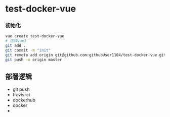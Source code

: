 # test-docker-vue

### 初始化
```sh
vue create test-docker-vue
# 选择vue3
git add .
git commit -m "init"
git remote add origin git@github.com:githubUser1104/test-docker-vue.git
git push -u origin master
```

## 部署逻辑
- git push
- travis-ci
- dockerhub
- docker
- 